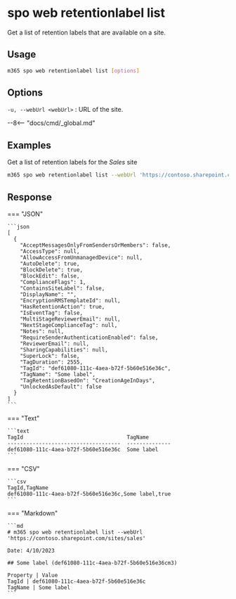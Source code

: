 # spo web retentionlabel list

Get a list of retention labels that are available on a site.

## Usage

```sh
m365 spo web retentionlabel list [options]
```

## Options

`-u, --webUrl <webUrl>`
: URL of the site.

--8<-- "docs/cmd/_global.md"

## Examples

Get a list of retention labels for the _Sales_ site

```sh
m365 spo web retentionlabel list --webUrl 'https://contoso.sharepoint.com/sites/sales'
```

## Response

=== "JSON"

    ```json
    [
      {
        "AcceptMessagesOnlyFromSendersOrMembers": false,
        "AccessType": null,
        "AllowAccessFromUnmanagedDevice": null,
        "AutoDelete": true,
        "BlockDelete": true,
        "BlockEdit": false,
        "ComplianceFlags": 1,
        "ContainsSiteLabel": false,
        "DisplayName": "",
        "EncryptionRMSTemplateId": null,
        "HasRetentionAction": true,
        "IsEventTag": false,
        "MultiStageReviewerEmail": null,
        "NextStageComplianceTag": null,
        "Notes": null,
        "RequireSenderAuthenticationEnabled": false,
        "ReviewerEmail": null,
        "SharingCapabilities": null,
        "SuperLock": false,
        "TagDuration": 2555,
        "TagId": "def61080-111c-4aea-b72f-5b60e516e36c",
        "TagName": "Some label",
        "TagRetentionBasedOn": "CreationAgeInDays",
        "UnlockedAsDefault": false
      }
    ]
    ```

=== "Text"

    ```text
    TagId                                 TagName
    ------------------------------------  --------------
    def61080-111c-4aea-b72f-5b60e516e36c  Some label
    ```

=== "CSV"

    ```csv
    TagId,TagName
    def61080-111c-4aea-b72f-5b60e516e36c,Some label,true
    ```
    
=== "Markdown"

    ```md
    # m365 spo web retentionlabel list --webUrl 'https://contoso.sharepoint.com/sites/sales'
    
    Date: 4/10/2023    

    ## Some label (def61080-111c-4aea-b72f-5b60e516e36cm3)

    Property | Value
    TagId | def61080-111c-4aea-b72f-5b60e516e36c
    TagName | Some label
    ```
